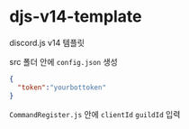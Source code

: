 # djs-v14-template
discord.js v14 템플릿

src 폴더 안에 `config.json` 생성
```json
{
  "token":"yourbottoken"
}
```
`CommandRegister.js` 안에 `clientId` `guildId` 입력
